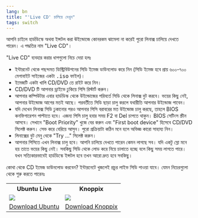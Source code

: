 ```yaml
---
lang: bn
title: "'Live CD' চালিয়ে দেখুন"
tags: switch
---
```


আপনি চাইলে হার্ডডিস্কে অথবা ইন্সটল করা ঊইন্ডোজে কোনরকম ঝামেলা না করেই পুরো লিনাক্স চালিয়ে দেখতে পারেন। এ পদ্ধতির নাম "Live CD"।

"Live CD" ব্যবহার করার ধাপগুলো নিচে দেয়া হলঃ

<ul>

<li>ইন্টারনেট থেকে পছন্দমত ডিস্ট্রিবিউশনের সিডি ইমেজ ডাউনলোড করে নিন (সিডি ইমেজ হবে প্রায় ৬০০-৭০০ মেগাবাইট সাইজের একটা <tt>.iso</tt> ফাইল)।</li>

<li>ইমেজটি একটা খালি CD/DVD তে রাইট করে নিন।</li>

<li>CD/DVD টি আপনার ড্রাইভে ঢুকিয়ে পিসি রিস্টার্ট করুন।</li>

<li>আপনার কম্পিউটার এবার হার্ডডিস্ক থেকে উইন্ডোজের পরিবর্তে সিডি থেকে লিনাক্স বুট করবে। ভয়ের কিছু নেই, আপনার উইন্ডোজ আগের মতই আছে। পরবর্তীতে সিডি ছাড়া চালু করলে যথারীতি আপনার উইন্ডোজ পাবেন।</li>

<li>যদি দেখেন লিনাক্স সিডি ঢুকানোর পরও আপনার পিসি বরাবরের মত উইন্ডোজ চালু করছে, তাহলে BIOS কনফিগারেশন পাল্টাতে হবে। এজন্য পিসি চালু হবার সময় F2 বা Del চাপতে থাকুন। BIOS সেটিংস স্ক্রীন আসবে। সেখানে "Boot Priority" খুজে বের করুন এবং "First boot device" হিসেবে CD/DVD সিলেক্ট করুন। সেভ করে বেরিয়ে আসুন। পুরো প্রক্রিয়াটা কঠিন মনে হলে অভিজ্ঞ কারো সাহায্য নিন।</li>

<li>লিনাক্সের বুট মেনু থেকে "Try ..." সিলেক্ট করুন।</li>

<li>আপনার পিসিতে এখন লিনাক্স চালু হবে। আপনি চালিয়ে দেখতে পারেন কেমন লাগছে সব। যদি একটু স্লো মনে হয় তাতে ভয়ের কিছু নেই। সবকিছু সিডি থেকে লোড করে নিয়ে চালাতে হচ্ছে বলে কিছু সময় লাগতে পারে। যখন সত্যিকারভাবেই হার্ডডিস্কে ইন্সটল হবে তখন আরো দ্রুত হবে সবকিছু।</li>

</ul>

কোথা থেকে CD ইমেজ ডাউনলোড করবেন? ইন্টারনেটে খুজলেই প্রচুর লাইভ সিডি পাওয়া যাবে। যেমন নিচেরগুলো থেকে শুরু করতে পারেনঃ

<table cols="2">
<tr>
<th>Ubuntu Live</th>
<th>Knoppix</th>
</tr>

<tr>
<td><a href="Images/ubuntu.png"><img src="Images/ubuntu_thumbnail.png" /></a></td>
<td><a href="Images/knoppix.png"><img src="Images/knoppix_thumbnail.png" /></a></td>
</tr>

<tr>
<td><a 
href="http://www.ubuntu.com/download">Download Ubuntu</a></td>
<td><a 
href="http://www.knoppix.net/get.php">Download Knoppix</a></td>
</tr>

</table>

